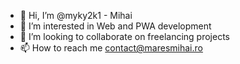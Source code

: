 - 👋 Hi, I’m @myky2k1 - Mihai
- 👀 I’m interested in Web and PWA development
- 💞️ I’m looking to collaborate on freelancing projects
- 📫 How to reach me contact@maresmihai.ro

<!---
myky2k1/myky2k1 is a ✨ special ✨ repository because its `README.md` (this file) appears on your GitHub profile.
You can click the Preview link to take a look at your changes.
--->
